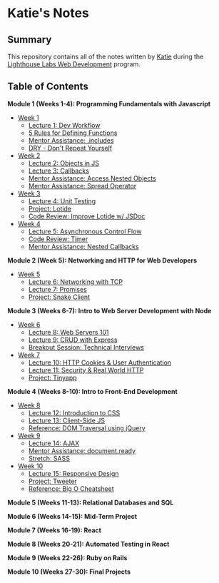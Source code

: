 # Katie's Notes

## Summary

This repository contains all of the notes written by [Katie](https://github.com/katiestruthers) during the [Lighthouse Labs Web Development](https://www.lighthouselabs.ca/en/web-development) program.

## Table of Contents
**Module 1 (Weeks 1-4): Programming Fundamentals with Javascript**
* [Week 1](/Week_1)
  * [Lecture 1: Dev Workflow](/Week_1/L1_Dev_Workflow.md)
  * [5 Rules for Defining Functions](/Week_1/5_Function_Rules.md)
  * [Mentor Assistance: .includes](/Week_1/MA_includes.md)
  * [DRY - Don't Repeat Yourself](/Week_1/Writing_DRY_Code.md)
* [Week 2](/Week_2)
  * [Lecture 2: Objects in JS](/Week_2/L2_Objects_in_JS.md)
  * [Lecture 3: Callbacks](/Week_2/L3_Callbacks.md)
  * [Mentor Assistance: Access Nested Objects](/Week_2/MA_access_nested_objects.md)
  * [Mentor Assistance: Spread Operator](/Week_2/MA_spread_operator.md)
* [Week 3](/Week_3)
  * [Lecture 4: Unit Testing](/Week_3/L4_Unit_Testing.md)
  * [Project: Lotide](https://github.com/katiestruthers/lotide)
  * [Code Review: Improve Lotide w/ JSDoc](/Week_3/CR_lotide.md)
* [Week 4](/Week_4)
  * [Lecture 5: Asynchronous Control Flow](/Week_4/L5_Async_Control_Flow.md)
  * [Code Review: Timer](/Week_4/CR_timer.md)
  * [Mentor Assistance: Nested Callbacks](/Week_4/MA_nested_callback_functions.md)

**Module 2 (Week 5): Networking and HTTP for Web Developers**
* [Week 5](/Week_5)
  * [Lecture 6: Networking with TCP](/Week_5/L6_Networking_with_TCP.md)
  * [Lecture 7: Promises](/Week_5/L7_Promises.md)
  * [Project: Snake Client](https://github.com/katiestruthers/snake-client)

**Module 3 (Weeks 6-7): Intro to Web Server Development with Node**
* [Week 6](/Week_6)
  * [Lecture 8: Web Servers 101](/Week_6/L8_Web_Servers.md)
  * [Lecture 9: CRUD with Express](/Week_6/L9_CRUD_with_Express.md)
  * [Breakout Session: Technical Interviews](/Week_6/Breakout_Tech_Interviews.md)
* [Week 7](/Week_7)
  * [Lecture 10: HTTP Cookies & User Authentication](/Week_7/L10_Cookies.md)
  * [Lecture 11: Security & Real World HTTP](/Week_7/L11_Security.md)
  * [Project: Tinyapp](https://github.com/katiestruthers/tinyapp)

**Module 4 (Weeks 8-10): Intro to Front-End Development**
* [Week 8](/Week_8)
  * [Lecture 12: Introduction to CSS](/Week_8/L12_CSS.md)
  * [Lecture 13: Client-Side JS](/Week_8/L13_Client_Side_JS.md)
  * [Reference: DOM Traversal using jQuery](/Week_8/DOM_Traversal_Cheatsheet.md)
* [Week 9](/Week_9)
  * [Lecture 14: AJAX](/Week_9/L14_AJAX.md)
  * [Mentor Assistance: document.ready](/Week_9/MA_document_ready.md)
  * [Stretch: SASS](/Week_9/Stretch_SASS.md)
* [Week 10](/Week_10)
  * [Lecture 15: Responsive Design](/Week_10/L15_Responsive_Design.md)
  * [Project: Tweeter](https://github.com/katiestruthers/tweeter)
  * [Reference: Big O Cheatsheet](/Week_10/Reference_Big_O.md)

**Module 5 (Weeks 11-13): Relational Databases and SQL**

**Module 6 (Weeks 14-15): Mid-Term Project**

**Module 7 (Weeks 16-19): React**

**Module 8 (Weeks 20-21): Automated Testing in React**

**Module 9 (Weeks 22-26): Ruby on Rails**

**Module 10 (Weeks 27-30): Final Projects**